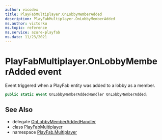 ```yaml
---
author: vicodex
title: PlayFabMultiplayer.OnLobbyMemberAdded
description: PlayFabMultiplayer.OnLobbyMemberAdded
ms.author: victorku
ms.topic: reference
ms.service: azure-playfab
ms.date: 11/23/2021
---
```


# PlayFabMultiplayer.OnLobbyMemberAdded event

Event triggered when a PlayFab entity was added to a lobby as a member.

```csharp
public static event OnLobbyMemberAddedHandler OnLobbyMemberAdded;
```

## See Also

* delegate [OnLobbyMemberAddedHandler](../PlayFabMultiplayer.OnLobbyMemberAddedHandler.md)
* class [PlayFabMultiplayer](../PlayFabMultiplayer.md)
* namespace [PlayFab.Multiplayer](../../PlayFabMultiplayerSDK.md)

